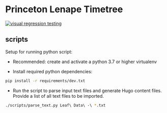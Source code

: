 # Princeton Lenape Timetree

[![visual regression testing](https://percy.io/static/images/percy-badge.svg)](https://percy.io/2cf28a24/lenape-timetree)


## scripts

Setup for running python script:

- Recommended: create and activate a python 3.7 or higher virtualenv

- Install required python dependencies:
```sh
pip install -r requirements/dev.txt
```

- Run the script to parse input text files and generate Hugo content files.
Provide a list of all text files to be imported.

```sh
./scripts/parse_text.py Leaf\ Data\ -\ *.txt
```
